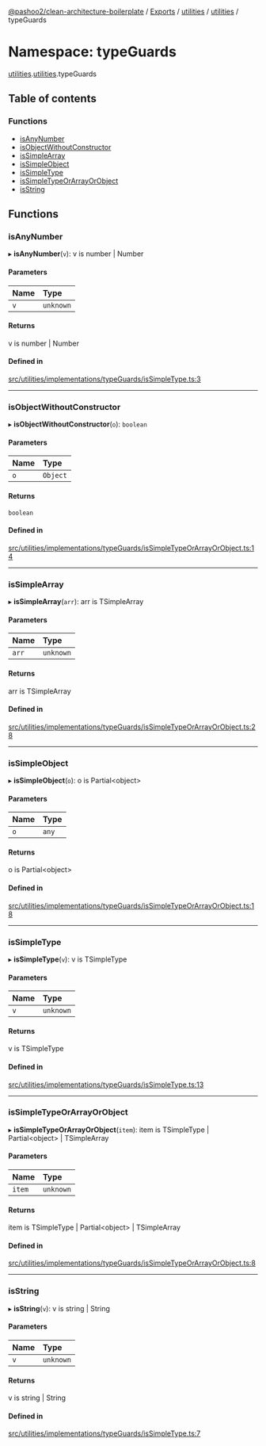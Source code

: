 [@pashoo2/clean-architecture-boilerplate](../README.md) / [Exports](../modules.md) / [utilities](utilities.md) / [utilities](utilities.utilities-1.md) / typeGuards

# Namespace: typeGuards

[utilities](utilities.md).[utilities](utilities.utilities-1.md).typeGuards

## Table of contents

### Functions

- [isAnyNumber](utilities.utilities-1.typeguards.md#isanynumber)
- [isObjectWithoutConstructor](utilities.utilities-1.typeguards.md#isobjectwithoutconstructor)
- [isSimpleArray](utilities.utilities-1.typeguards.md#issimplearray)
- [isSimpleObject](utilities.utilities-1.typeguards.md#issimpleobject)
- [isSimpleType](utilities.utilities-1.typeguards.md#issimpletype)
- [isSimpleTypeOrArrayOrObject](utilities.utilities-1.typeguards.md#issimpletypeorarrayorobject)
- [isString](utilities.utilities-1.typeguards.md#isstring)

## Functions

### isAnyNumber

▸ **isAnyNumber**(`v`): v is number \| Number

#### Parameters

| Name | Type |
| :------ | :------ |
| `v` | `unknown` |

#### Returns

v is number \| Number

#### Defined in

[src/utilities/implementations/typeGuards/isSimpleType.ts:3](https://github.com/pashoo2/clean-architecture-boilerplate/blob/914ff8c/src/utilities/implementations/typeGuards/isSimpleType.ts#L3)

___

### isObjectWithoutConstructor

▸ **isObjectWithoutConstructor**(`o`): `boolean`

#### Parameters

| Name | Type |
| :------ | :------ |
| `o` | `Object` |

#### Returns

`boolean`

#### Defined in

[src/utilities/implementations/typeGuards/isSimpleTypeOrArrayOrObject.ts:14](https://github.com/pashoo2/clean-architecture-boilerplate/blob/914ff8c/src/utilities/implementations/typeGuards/isSimpleTypeOrArrayOrObject.ts#L14)

___

### isSimpleArray

▸ **isSimpleArray**(`arr`): arr is TSimpleArray

#### Parameters

| Name | Type |
| :------ | :------ |
| `arr` | `unknown` |

#### Returns

arr is TSimpleArray

#### Defined in

[src/utilities/implementations/typeGuards/isSimpleTypeOrArrayOrObject.ts:28](https://github.com/pashoo2/clean-architecture-boilerplate/blob/914ff8c/src/utilities/implementations/typeGuards/isSimpleTypeOrArrayOrObject.ts#L28)

___

### isSimpleObject

▸ **isSimpleObject**(`o`): o is Partial<object\>

#### Parameters

| Name | Type |
| :------ | :------ |
| `o` | `any` |

#### Returns

o is Partial<object\>

#### Defined in

[src/utilities/implementations/typeGuards/isSimpleTypeOrArrayOrObject.ts:18](https://github.com/pashoo2/clean-architecture-boilerplate/blob/914ff8c/src/utilities/implementations/typeGuards/isSimpleTypeOrArrayOrObject.ts#L18)

___

### isSimpleType

▸ **isSimpleType**(`v`): v is TSimpleType

#### Parameters

| Name | Type |
| :------ | :------ |
| `v` | `unknown` |

#### Returns

v is TSimpleType

#### Defined in

[src/utilities/implementations/typeGuards/isSimpleType.ts:13](https://github.com/pashoo2/clean-architecture-boilerplate/blob/914ff8c/src/utilities/implementations/typeGuards/isSimpleType.ts#L13)

___

### isSimpleTypeOrArrayOrObject

▸ **isSimpleTypeOrArrayOrObject**(`item`): item is TSimpleType \| Partial<object\> \| TSimpleArray

#### Parameters

| Name | Type |
| :------ | :------ |
| `item` | `unknown` |

#### Returns

item is TSimpleType \| Partial<object\> \| TSimpleArray

#### Defined in

[src/utilities/implementations/typeGuards/isSimpleTypeOrArrayOrObject.ts:8](https://github.com/pashoo2/clean-architecture-boilerplate/blob/914ff8c/src/utilities/implementations/typeGuards/isSimpleTypeOrArrayOrObject.ts#L8)

___

### isString

▸ **isString**(`v`): v is string \| String

#### Parameters

| Name | Type |
| :------ | :------ |
| `v` | `unknown` |

#### Returns

v is string \| String

#### Defined in

[src/utilities/implementations/typeGuards/isSimpleType.ts:7](https://github.com/pashoo2/clean-architecture-boilerplate/blob/914ff8c/src/utilities/implementations/typeGuards/isSimpleType.ts#L7)
